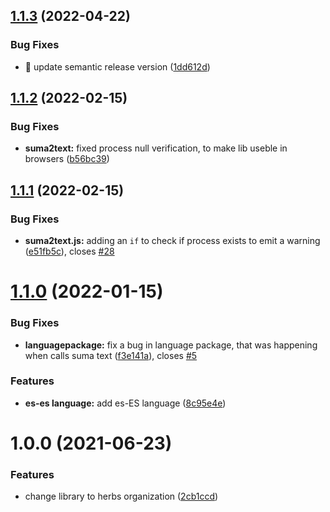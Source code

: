 ## [1.1.3](https://github.com/herbsjs/suma2text/compare/v1.1.2...v1.1.3) (2022-04-22)


### Bug Fixes

* 🐛 update semantic release version ([1dd612d](https://github.com/herbsjs/suma2text/commit/1dd612db8c5cf2bf18da59d8aaef2adc63186940))

## [1.1.2](https://github.com/herbsjs/suma2text/compare/v1.1.1...v1.1.2) (2022-02-15)


### Bug Fixes

* **suma2text:** fixed process null verification, to make lib useble in browsers ([b56bc39](https://github.com/herbsjs/suma2text/commit/b56bc3988a02cc450a23a27cfd3fa1bea22ba56a))

## [1.1.1](https://github.com/herbsjs/suma2text/compare/v1.1.0...v1.1.1) (2022-02-15)


### Bug Fixes

* **suma2text.js:** adding an `if` to check if process exists to emit a warning ([e51fb5c](https://github.com/herbsjs/suma2text/commit/e51fb5cbe1dbea47b2a0f86c8caf5b00068db71e)), closes [#28](https://github.com/herbsjs/suma2text/issues/28)

# [1.1.0](https://github.com/herbsjs/suma2text/compare/v1.0.0...v1.1.0) (2022-01-15)


### Bug Fixes

* **languagepackage:** fix a bug in language package, that was happening when calls suma text ([f3e141a](https://github.com/herbsjs/suma2text/commit/f3e141ab9e51f900dff03a715458f294ebe166bc)), closes [#5](https://github.com/herbsjs/suma2text/issues/5)


### Features

* **es-es language:** add es-ES language ([8c95e4e](https://github.com/herbsjs/suma2text/commit/8c95e4e540ad551386721a61cfe05777c9514135))

# 1.0.0 (2021-06-23)


### Features

* change library to herbs organization ([2cb1ccd](https://github.com/herbsjs/suma2text/commit/2cb1ccdf91f9942363d8146e0edd979258b74092))
